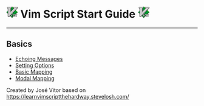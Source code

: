 # <img src="./assets/vim-logo.png" width="30"> Vim Script Start Guide <img src="./assets/vim-logo.png" width="30">

<hr>

## Basics

- [Echoing Messages](/guide/echoing-messages/echoing-messages.md)
- [Setting Options](/guide/setting-options/setting-options.md)
- [Basic Mapping](/guide/basic-mapping/basic-mapping.md)
- [Modal Mapping](/guide/modal-mapping/modal-mapping.md)

Created by José Vitor based on https://learnvimscriptthehardway.stevelosh.com/
